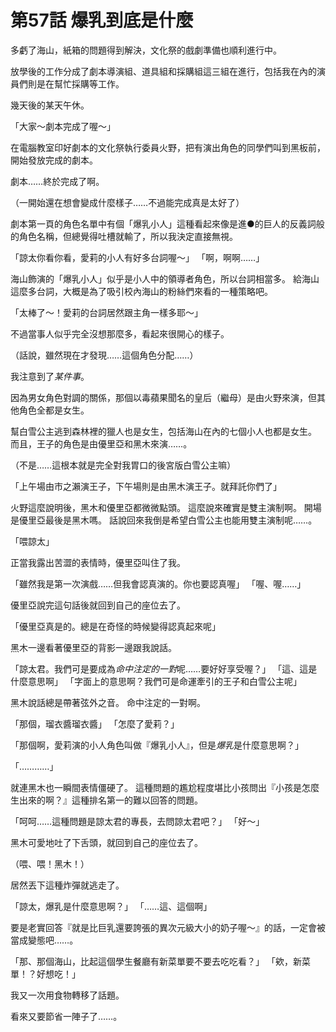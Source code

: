 # 第57話 爆乳到底是什麼

多虧了海山，紙箱的問題得到解決，文化祭的戲劇準備也順利進行中。

放學後的工作分成了劇本導演組、道具組和採購組這三組在進行，包括我在內的演員們則是在幫忙採購等工作。

幾天後的某天午休。

「大家～劇本完成了喔～」

在電腦教室印好劇本的文化祭執行委員火野，把有演出角色的同學們叫到黑板前，開始發放完成的劇本。

劇本……終於完成了啊。

（一開始還在想會變成什麼樣子……不過能完成真是太好了）

劇本第一頁的角色名單中有個「爆乳小人」這種看起來像是進●的巨人的反義詞般的角色名稱，但總覺得吐槽就輸了，所以我決定直接無視。

「諒太你看你看，愛莉的小人有好多台詞喔～」
「啊，啊啊……」

海山飾演的「爆乳小人」似乎是小人中的領導者角色，所以台詞相當多。
給海山這麼多台詞，大概是為了吸引校內海山的粉絲們來看的一種策略吧。

「太棒了～！愛莉的台詞居然跟主角一樣多耶～」

不過當事人似乎完全沒想那麼多，看起來很開心的樣子。

（話說，雖然現在才發現……這個角色分配……）

我注意到了*某件事*。

因為男女角色對調的關係，那個以毒蘋果聞名的皇后（繼母）是由火野來演，但其他角色全都是女生。

幫白雪公主逃到森林裡的獵人也是女生，包括海山在內的七個小人也都是女生。
而且，王子的角色是由優里亞和黑木來演……。

（不是……這根本就是完全對我胃口的後宮版白雪公主嘛）

「上午場由市之瀨演王子，下午場則是由黑木演王子。就拜託你們了」

火野這麼說明後，黑木和優里亞都微微點頭。
這麼說來確實是雙主演制啊。
開場是優里亞最後是黑木嗎。
話說回來我倒是希望白雪公主也能用雙主演制呢……。

「喂諒太」

正當我露出苦澀的表情時，優里亞叫住了我。

「雖然我是第一次演戲……但我會認真演的。你也要認真喔」
「喔、喔……」

優里亞說完這句話後就回到自己的座位去了。

「優里亞真是的。總是在奇怪的時候變得認真起來呢」

黑木一邊看著優里亞的背影一邊跟我說話。

「諒太君。我們可是要成為*命中注定的一對*呢……要好好享受喔？」
「這、這是什麼意思啊」
「字面上的意思啊？我們可是命運牽引的王子和白雪公主呢」

黑木說話總是帶著弦外之音。
命中注定的一對啊。

「那個，瑠衣醬瑠衣醬」
「怎麼了愛莉？」

「那個啊，愛莉演的小人角色叫做『爆乳小人』，但是*爆乳*是什麼意思啊？」

「…………」

就連黑木也一瞬間表情僵硬了。
這種問題的尷尬程度堪比小孩問出『小孩是怎麼生出來的啊？』這種排名第一的難以回答的問題。

「呵呵……這種問題是諒太君的專長，去問諒太君吧？」
「好～」

黑木可愛地吐了下舌頭，就回到自己的座位去了。

（喂、喂！黑木！）

居然丟下這種炸彈就逃走了。

「諒太，爆乳是什麼意思啊？」
「……這、這個啊」

要是老實回答『就是比巨乳還要誇張的異次元級大小的奶子喔～』的話，一定會被當成變態吧……。

「那、那個海山，比起這個學生餐廳有新菜單要不要去吃吃看？」
「欸，新菜單！？好想吃！」

我又一次用食物轉移了話題。

看來又要節省一陣子了……。